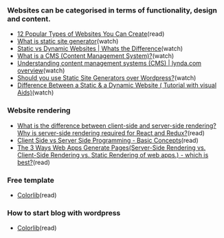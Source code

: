 ### Websites can be categorised in terms of functionality, design and content.
- [12 Popular Types of Websites You Can Create](https://www.hostgator.com/blog/popular-types-websites-create/)(read)
- [What is static site generator](https://www.youtube.com/results?search_query=static+site+generator)(watch)
- [Static vs Dynamic Websites | Whats the Difference](https://www.youtube.com/watch?v=4sP7fp3cp24)(watch)
- [What is a CMS (Content Management System)?](https://www.youtube.com/results?search_query=What+is+cms)(watch)
- [Understanding content management systems (CMS) | lynda.com overview](https://www.youtube.com/watch?v=cb8MkRr9gu0)(watch)
- [Should you use Static Site Generators over Wordpress?](https://www.youtube.com/watch?v=_NZJW7IoGR4)(watch)
- [Difference Between a Static & a Dynamic Website ( Tutorial with visual Aids)](https://www.youtube.com/watch?v=hlg6q6OFoxQ)(watch)

### Website rendering
- [What is the difference between client-side and server-side rendering? Why is server-side rendering required for React and Redux?](https://www.quora.com/What-is-the-difference-between-client-side-and-server-side-rendering-Why-is-server-side-rendering-required-for-React-and-Redux)(read)
- [Client Side vs Server Side Programming - Basic Concepts](https://www.youtube.com/watch?v=1SwWo0wHx6Q)(read)
- [The 3 Ways Web Apps Generate Pages(Server-Side Rendering vs. Client-Side Rendering vs. Static Rendering of web apps.) - which is best?](https://www.youtube.com/watch?v=XNWrTK1_9ag)(read)

### Free template 
- [Colorlib](https://colorlib.com/wp/)(read)


### How to start blog with wordpress
- [Colorlib](https://colorlib.com)(read)

